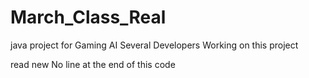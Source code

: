 # March_Class_Real
java project for Gaming AI
Several Developers Working on this project 

<html> read new</html>
No line at the end of this code
